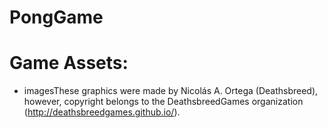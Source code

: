# PongGame

# Game Assets:
* imagesThese graphics were made by Nicolás A. Ortega (Deathsbreed), however, copyright belongs to the DeathsbreedGames organization (http://deathsbreedgames.github.io/).
